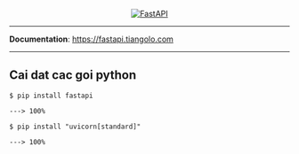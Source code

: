 <p align="center">
  <a href="https://fastapi.tiangolo.com"><img src="https://fastapi.tiangolo.com/img/logo-margin/logo-teal.png" alt="FastAPI"></a>
</p>

---

**Documentation**: <a href="https://fastapi.tiangolo.com" target="_blank">https://fastapi.tiangolo.com</a>

---
 
 ## Cai dat cac goi python
 
 <div class="termy">

```console
$ pip install fastapi

---> 100%
```

</div>

<div class="termy">

```console
$ pip install "uvicorn[standard]"

---> 100%
```

</div>
